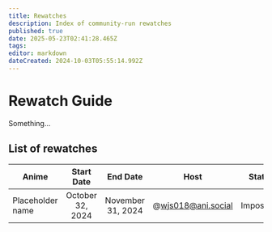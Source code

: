 ```yaml
---
title: Rewatches
description: Index of community-run rewatches
published: true
date: 2025-05-23T02:41:28.465Z
tags: 
editor: markdown
dateCreated: 2024-10-03T05:55:14.992Z
---
```


# Rewatch Guide

Something...

## List of rewatches

| Anime | Start Date | End Date | Host | Status |
| --- | :-: | :-: | --- | :-: |
| Placeholder name | October 32, 2024 | November 31, 2024 | @wjs018@ani.social | Impossible |